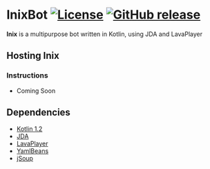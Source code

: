 # InixBot  [![License](https://img.shields.io/github/license/mashape/apistatus.svg?style=flat-square)](LICENSE) [![GitHub release](https://img.shields.io/github/release/qubyte/rubidium.svg?style=flat-square)]()
**Inix** is a multipurpose bot written in Kotlin, using JDA and LavaPlayer
## Hosting Inix
### Instructions
* Coming Soon
## Dependencies
* [Kotlin 1.2](https://kotlinlang.org/)
* [JDA](https://github.com/DV8FromTheWorld/JDA)
* [LavaPlayer](https://github.com/sedmelluq/lavaplayer)
* [YamlBeans](https://github.com/EsotericSoftware/yamlbeans)
* [jSoup](https://jsoup.org/)

